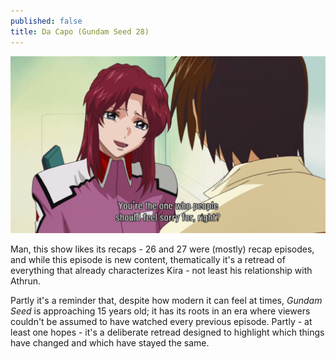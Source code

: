 ```yaml
---
published: false
title: Da Capo (Gundam Seed 28)
---
```

![](/sorry.jpg)

Man, this show likes its recaps - 26 and 27 were (mostly) recap episodes, and while this episode is new content, thematically it's a retread of everything that already characterizes Kira - not least his relationship with Athrun.

Partly it's a reminder that, despite how modern it can feel at times, *Gundam Seed* is approaching 15 years old; it has its roots in an era where viewers couldn't be assumed to have watched every previous episode. Partly - at least one hopes - it's a deliberate retread designed to highlight which things have changed and which have stayed the same. 